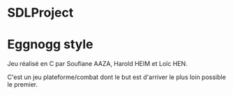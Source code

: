 # SDLProject
# Eggnogg style

Jeu réalisé en C par Soufiane AAZA, Harold HEIM et Loïc HEN.

C'est un jeu plateforme/combat dont le but est d'arriver le plus loin possible le premier.
